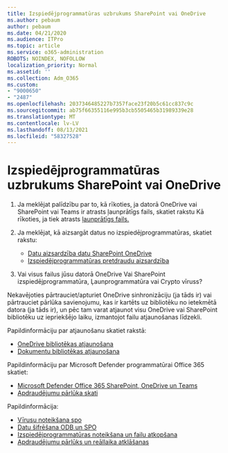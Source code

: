 ```yaml
---
title: Izspiedējprogrammatūras uzbrukums SharePoint vai OneDrive
ms.author: pebaum
author: pebaum
ms.date: 04/21/2020
ms.audience: ITPro
ms.topic: article
ms.service: o365-administration
ROBOTS: NOINDEX, NOFOLLOW
localization_priority: Normal
ms.assetid: ''
ms.collection: Adm_O365
ms.custom:
- "9000650"
- "2487"
ms.openlocfilehash: 2037346485227b7357face23f20b5c61cc837c9c
ms.sourcegitcommit: ab75f66355116e995b3cb5505465b31989339e28
ms.translationtype: MT
ms.contentlocale: lv-LV
ms.lasthandoff: 08/13/2021
ms.locfileid: "58327528"
---
```

# <a name="ransomware-attack-in-sharepoint-or-onedrive"></a>Izspiedējprogrammatūras uzbrukums SharePoint vai OneDrive

1.  Ja meklējat palīdzību par to, kā rīkoties, ja datorā OneDrive vai SharePoint vai Teams ir atrasts ļaunprātīgs fails, skatiet rakstu Kā rīkoties, ja tiek atrasts [ļaunprātīgs fails.](https://support.office.com/en-ie/article/what-to-do-when-a-malicious-file-is-found-in-sharepoint-online-onedrive-or-microsoft-teams-01e902ad-a903-4e0f-b093-1e1ac0c37ad2)
2. Ja meklējat, kā aizsargāt datus no izspiedējprogrammatūras, skatiet rakstu:
    - [Datu aizsardzība datu SharePoint OneDrive](https://docs.microsoft.com/sharepoint/safeguarding-your-data) 
    - [Izspiedējprogrammatūras pretdraudu aizsardzība](https://docs.microsoft.com/windows/security/threat-protection/intelligence/ransomware-malware)    

3.  Vai visus failus jūsu datorā OneDrive Vai SharePoint izspiedējprogrammatūra, Ļaunprogrammatūra vai Crypto vīruss? 

Nekavējoties pārtrauciet/apturiet OneDrive sinhronizāciju (ja tāds ir) vai pārtrauciet pārlūka savienojumu, kas ir kartēts uz bibliotēku no ietekmētā datora (ja tāds ir), un pēc tam varat atjaunot visu OneDrive vai SharePoint bibliotēku uz iepriekšējo laiku, izmantojot failu atjaunošanas līdzekli. 

Papildinformāciju par atjaunošanu skatiet rakstā:

- [OneDrive bibliotēkas atjaunošana](https://support.office.com/article/restore-your-onedrive-fa231298-759d-41cf-bcd0-25ac53eb8a150)
- [Dokumentu bibliotēkas atjaunošana](https://support.office.com/article/restore-a-document-library-317791c3-8bd0-4dfd-8254-3ca90883d39a)

Papildinformāciju par Microsoft Defender programmatūrai Office 365 skatiet:
- [Microsoft Defender Office 365 SharePoint, OneDrive un Teams](https://docs.microsoft.com/microsoft-365/security/office-365-security/atp-for-spo-odb-and-teams)
- [Apdraudējumu pārlūka skati](https://docs.microsoft.com/microsoft-365/security/office-365-security/threat-explorer-views)

Papildinformācija:

- [Vīrusu noteikšana spo](https://docs.microsoft.com/microsoft-365/security/office-365-security/virus-detection-in-spo)</br>
- [Datu šifrēšana ODB un SPO](https://docs.microsoft.com/microsoft-365/compliance/data-encryption-in-odb-and-spo)</br>
- [Izspiedējprogrammatūras noteikšana un failu atkopšana](https://support.office.com/article/Ransomware-detection-and-recovering-your-files-0d90ec50-6bfd-40f4-acc7-b8c12c73637f)</br>
- [Apdraudējumu pārlūks un reāllaika atklāšanas](https://docs.microsoft.com/microsoft-365/security/office-365-security/threat-explorer-views)